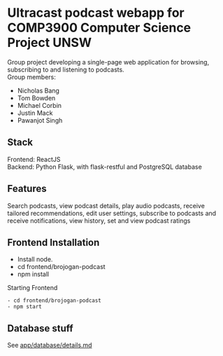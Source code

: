 # Ultracast podcast webapp for COMP3900 Computer Science Project UNSW
Group project developing a single-page web application for browsing, subscribing to and listening to podcasts.  
Group members:
  - Nicholas Bang
  - Tom Bowden
  - Michael Corbin
  - Justin Mack
  - Pawanjot Singh
  
## Stack
Frontend: ReactJS  
Backend: Python Flask, with flask-restful and PostgreSQL database

## Features
Search podcasts, view podcast details, play audio podcasts, receive tailored recommendations, edit user settings, subscribe to podcasts and receive notifications, view history, set and view podcast ratings

## Frontend Installation

  - Install node.
  - cd frontend/brojogan-podcast
  - npm install
  
  Starting Frontend
  
    - cd frontend/brojogan-podcast
    - npm start
    
## Database stuff
See [app/database/details.md](app/database/README.md)

